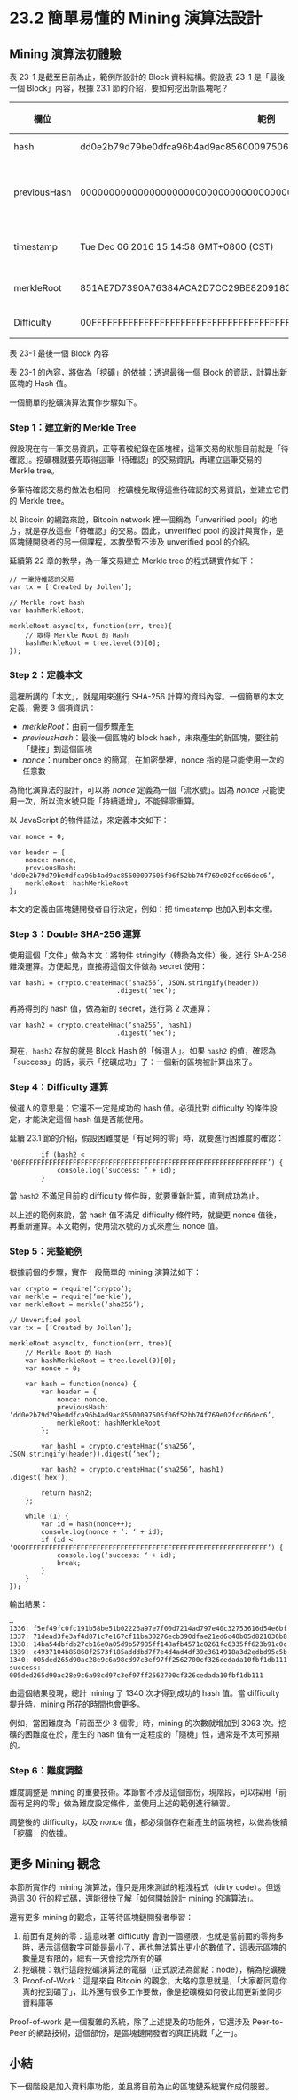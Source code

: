 # 23.2 簡單易懂的 Mining 演算法設計

## Mining 演算法初體驗

表 23-1 是截至目前為止，範例所設計的 Block 資料結構。假設表 23-1 是「最後一個 Block」內容，根據 23.1 節的介紹，要如何挖出新區塊呢？

|欄位       |範例      |用途說明 
|--------|--------|--------
|hash     |dd0e2b79d79be0dfca96b4ad9ac85600097506f06f52bb74f769e02fcc66dec6      |Block Hash
|previousHash       |0000000000000000000000000000000000000000000000000000000000000000 	   |前一個 Block 的 Hash 值
|timestamp     |Tue Dec 06 2016 15:14:58 GMT+0800 (CST)       |區塊建立的時間
|merkleRoot     |851AE7D7390A76384ACA2D7CC29BE820918CA900071FC22F41F5C399BE065558    |區塊的 Merkle Root
|Difficulty     |00FFFFFFFFFFFFFFFFFFFFFFFFFFFFFFFFFFFFFFFFFFFFFFFFFFFFFFFFFFFFFF    |挖礦的困難度

表 23-1 最後一個 Block 內容

表 23-1 的內容，將做為「挖礦」的依據：透過最後一個 Block 的資訊，計算出新區塊的 Hash 值。

一個簡單的挖礦演算法實作步驟如下。

### Step 1：建立新的 Merkle Tree

假設現在有一筆交易資訊，正等著被紀錄在區塊裡，這筆交易的狀態目前就是「待確認」。挖礦機就要先取得這筆「待確認」的交易資訊，再建立這筆交易的 Merkle tree。

多筆待確認交易的做法也相同：挖礦機先取得這些待確認的交易資訊，並建立它們的 Merkle tree。

以 Bitcoin 的網路來說，Bitcoin network 裡一個稱為「unverified pool」的地方，就是存放這些「待確認」的交易。因此，unverified pool 的設計與實作，是區塊鏈開發者的另一個課程，本教學暫不涉及 unverified pool 的介紹。

延續第 22 章的教學，為一筆交易建立 Merkle tree 的程式碼實作如下：

```
// 一筆待確認的交易
var tx = [‘Created by Jollen’];

// Merkle root hash
var hashMerkleRoot;

merkleRoot.async(tx, function(err, tree){
    // 取得 Merkle Root 的 Hash
    hashMerkleRoot = tree.level(0)[0];
});
```

### Step 2：定義本文

這裡所講的「本文」，就是用來進行 SHA-256 計算的資料內容。一個簡單的本文定義，需要 3 個項資訊：

* *merkleRoot*：由前一個步驟產生
* *previousHash*：最後一個區塊的 block hash，未來產生的新區塊，要往前「鏈接」到這個區塊
* *nonce*：number once 的簡寫，在加密學裡，nonce 指的是只能使用一次的任意數

為簡化演算法的設計，可以將 *nonce* 定義為一個「流水號」。因為 *nonce* 只能使用一次，所以流水號只能「持續遞增」，不能歸零重算。

以 JavaScript 的物件語法，來定義本文如下：

```
var nonce = 0;

var header = {
	nonce: nonce,
	previousHash: ‘dd0e2b79d79be0dfca96b4ad9ac85600097506f06f52bb74f769e02fcc66dec6’,
	merkleRoot: hashMerkleRoot
};
```

本文的定義由區塊鏈開發者自行決定，例如：把 timestamp 也加入到本文裡。

### Step 3：Double SHA-256 運算

使用這個「文件」做為本文：將物件 stringify（轉換為文件）後，進行 SHA-256 雜湊運算。方便起見，直接將這個文件做為 secret 使用：

```
var hash1 = crypto.createHmac(‘sha256’, JSON.stringify(header))
		                   .digest(‘hex’);
```

再將得到的 hash 值，做為新的 secret，進行第 2 次運算：

```
var hash2 = crypto.createHmac(‘sha256’, hash1)
		                   .digest(‘hex’);
```

現在，```hash2``` 存放的就是 Block Hash 的「候選人」。如果 ```hash2``` 的值，確認為「success」的話，表示「挖礦成功」了：一個新的區塊被計算出來了。

### Step 4：Difficulty 運算

候選人的意思是：它還不一定是成功的 hash 值。必須比對 difficulty 的條件設定，才能決定這個 hash 值是否能使用。

延續 23.1 節的介紹，假設困難度是「有足夠的零」時，就要進行困難度的確認：

```
		if (hash2 < ‘00FFFFFFFFFFFFFFFFFFFFFFFFFFFFFFFFFFFFFFFFFFFFFFFFFFFFFFFFFFFFFF’) {
			console.log(‘success: ‘ + id);
		}
```

當 ```hash2``` 不滿足目前的 difficulty 條件時，就要重新計算，直到成功為止。

以上述的範例來說，當 hash 值不滿足 difficulty 條件時，就變更 nonce 值後，再重新運算。本文範例，使用流水號的方式來產生 nonce 值。

### Step 5：完整範例

根據前個的步驟，實作一段簡單的 mining 演算法如下：

```
var crypto = require(‘crypto’);
var merkle = require(‘merkle’);
var merkleRoot = merkle(‘sha256’);

// Unverified pool
var tx = [‘Created by Jollen’];

merkleRoot.async(tx, function(err, tree){
    // Merkle Root 的 Hash
    var hashMerkleRoot = tree.level(0)[0];
    var nonce = 0;

    var hash = function(nonce) {
	    var header = {
			nonce: nonce,
			previousHash: ‘dd0e2b79d79be0dfca96b4ad9ac85600097506f06f52bb74f769e02fcc66dec6’,
			merkleRoot: hashMerkleRoot
	    };

		var hash1 = crypto.createHmac(‘sha256’, JSON.stringify(header)).digest(‘hex’);

		var hash2 = crypto.createHmac(‘sha256’, hash1)	.digest(‘hex’);

		return hash2;
    };

    while (1) {
    	var id = hash(nonce++);
    	console.log(nonce + ‘: ‘ + id);
		if (id < ‘000FFFFFFFFFFFFFFFFFFFFFFFFFFFFFFFFFFFFFFFFFFFFFFFFFFFFFFFFFFFFF’) {
			console.log(‘success: ‘ + id);
			break;
		}
    }
});
```

輸出結果：

```
…
1336: f5ef49fc0fc191b58be51b02226a97e7f00d7214ad797e40c32753616d54e6bf
1337: 71dead3fe3af4d871c7e167cf11ba30276ecb390dfae21ed6c40b05d821036b8
1338: 14ba54dbfdb27cb16e0a05d9b57985ff148afb4571c8261fc6335ff623b91c0c
1339: c4937104b85868f2573f185adddbd7f7e4d4ad4df39c3614918a3d2edbd95c5b
1340: 005ded265d90ac28e9c6a98cd97c3ef97ff2562700cf326cedada10fbf1db111
success: 005ded265d90ac28e9c6a98cd97c3ef97ff2562700cf326cedada10fbf1db111
```

由這個結果發現，總計 mining 了 1340 次才得到成功的 hash 值。當 difficulty 提升時，mining 所花的時間也會更多。

例如，當困難度為「前面至少 3 個零」時，mining 的次數就增加到 3093 次。挖礦的困難度在於，產生的 hash 值有一定程度的「隨機」性，通常是不太可預期的。

### Step 6：難度調整

難度調整是 mining 的重要技術。本節暫不涉及這個部份，現階段，可以採用「前面有足夠的零」做為難度設定條件，並使用上述的範例進行練習。

調整後的 difficulty，以及 *nonce* 值，都必須儲存在新產生的區塊裡，以做為後續「挖礦」的依據。

## 更多 Mining 觀念

本節所實作的 mining 演算法，僅只是用來測試的粗淺程式（dirty code）。但透過這 30 行的程式碼，還能很快了解「如何開始設計 mining 的演算法」。

還有更多 mining 的觀念，正等待區塊鏈開發者學習：

1. 前面有足夠的零：這意味著 difficutly 會到一個極限，也就是當前面的零夠多時，表示這個數字可能是最小了，再也無法算出更小的數值了，這表示區塊的數量是有限的，總有一天會挖完所有的礦
2. 挖礦機：執行這段挖礦演算法的電腦（正式說法為節點：node），稱為挖礦機
3. Proof-of-Work：這是來自 Bitcoin 的觀念，大略的意思就是，「大家都同意你真的挖到礦了」，此外還有很多工作要做，像是挖礦機如何彼此間更新並同步資料庫等

Proof-of-work 是一個複雜的系統，除了上述提及的功能外，它還涉及 Peer-to-Peer 的網路技術，這個部份，是區塊鏈開發者的真正挑戰「之一」。

## 小結

下一個階段是加入資料庫功能，並且將目前為止的區塊鏈系統實作成伺服器。





